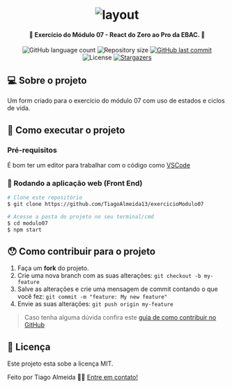 <h1 align="center"> <img alt="layout" title="#layout" src="./assets/images/exemplo.JPG" /> </h1>

<h4 align="center"> 
	🚧 Exercício do Módulo 07 - React do Zero ao Pro da EBAC. 🚧
</h4>

<p align="center">
  <img alt="GitHub language count" src="https://img.shields.io/github/languages/count/TiagoAlmeida13/exercicioModulo07?color=%2304D361">

  <img alt="Repository size" src="https://img.shields.io/github/repo-size/TiagoAlmeida13/exercicioModulo07">

  	
  
  <a href="https://github.com/TiagoAlmeida13/portfolio/commits/master">
    <img alt="GitHub last commit" src="https://img.shields.io/github/last-commit/TiagoAlmeida13/exercicioModulo07">
  </a>

  <img alt="License" src="https://img.shields.io/badge/license-MIT-brightgreen">
   <a href="https://github.com/TiagoAlmeida13/exercicioModulo07/stargazers">
    <img alt="Stargazers" src="https://img.shields.io/github/stars/TiagoAlmeida13/exercicioModulo07?style=social">
  </a>
</p>

## 💻 Sobre o projeto

Um form criado para o exercício do módulo 07 com uso de estados e ciclos de vida.

## 🚀 Como executar o projeto

### Pré-requisitos
É bom ter um editor para trabalhar com o código como [VSCode][vscode]

### 🧭 Rodando a aplicação web (Front End)

```bash
# Clone este repositório
$ git clone https://github.com/TiagoAlmeida13/exercicioModulo07

# Acesse a pasta do projeto no seu terminal/cmd
$ cd modulo07
$ npm start
```

## 😯 Como contribuir para o projeto

1. Faça um **fork** do projeto.
2. Crie uma nova branch com as suas alterações: `git checkout -b my-feature`
3. Salve as alterações e crie uma mensagem de commit contando o que você fez: `git commit -m "feature: My new feature"`
4. Envie as suas alterações: `git push origin my-feature`
> Caso tenha alguma dúvida confira este [guia de como contribuir no GitHub](https://github.com/firstcontributions/first-contributions)


## 📝 Licença

Este projeto esta sobe a licença MIT.

Feito por Tiago Almeida 👋🏽 [Entre em contato!](linkedin.com/in/tiago-machadoalmeida/)

[vscode]: https://code.visualstudio.com/
[license]: https://opensource.org/licenses/MIT

